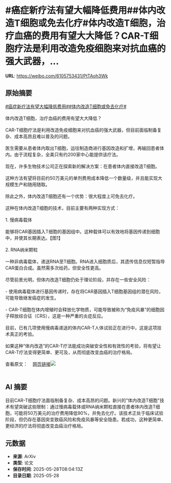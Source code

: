 # #癌症新疗法有望大幅降低费用##体内改造T细胞或免去化疗#体内改造T细胞，治疗血癌的费用有望大大降低？CAR-T细胞疗法是利用改造免疫细胞来对抗血癌的强大武器，...

**URL**: https://weibo.com/6105753431/PtTAoh3Wk

## 原始摘要

<a href="https://m.weibo.cn/search?containerid=231522type%3D1%26t%3D10%26q%3D%23%E7%99%8C%E7%97%87%E6%96%B0%E7%96%97%E6%B3%95%E6%9C%89%E6%9C%9B%E5%A4%A7%E5%B9%85%E9%99%8D%E4%BD%8E%E8%B4%B9%E7%94%A8%23&amp;extparam=%23%E7%99%8C%E7%97%87%E6%96%B0%E7%96%97%E6%B3%95%E6%9C%89%E6%9C%9B%E5%A4%A7%E5%B9%85%E9%99%8D%E4%BD%8E%E8%B4%B9%E7%94%A8%23" data-hide=""><span class="surl-text">#癌症新疗法有望大幅降低费用#</span></a><a href="https://m.weibo.cn/search?containerid=231522type%3D1%26t%3D10%26q%3D%23%E4%BD%93%E5%86%85%E6%94%B9%E9%80%A0T%E7%BB%86%E8%83%9E%E6%88%96%E5%85%8D%E5%8E%BB%E5%8C%96%E7%96%97%23&amp;extparam=%23%E4%BD%93%E5%86%85%E6%94%B9%E9%80%A0T%E7%BB%86%E8%83%9E%E6%88%96%E5%85%8D%E5%8E%BB%E5%8C%96%E7%96%97%23" data-hide=""><span class="surl-text">#体内改造T细胞或免去化疗#</span></a><br><br>体内改造T细胞，治疗血癌的费用有望大大降低？<br><br>CAR-T细胞疗法是利用改造免疫细胞来对抗血癌的强大武器，但目前面临制备复杂、成本高昂且难以普及的问题。<br><br>医生需要从患者体内取出T细胞，运往制造商进行基因改造和扩增，再输回患者体内。由于流程复杂，全美只有约200家中心能提供该疗法。<br><br>现在，许多生物技术公司正在探索新的解决方案：在患者体内直接改造T细胞。<br><br>这种方法有望将目前约50万美元的单剂费用成本降低一个数量级，并且能实现大规模生产和随用随取。<br><br>除此之外，体内改造T细胞还有一个优势：很大程度上可免去化疗。<br><br>这种在体内改造T细胞的技术，目前主要有两种实现方式：<br><br>1. 慢病毒载体<br><br>能够将CAR基因插入T细胞的基因组中。这种载体可以有效地将基因传递到细胞中，并使其长期表达。【图1】<br><br>2. RNA纳米颗粒<br><br>一种非病毒载体，递送RNA至T细胞。RNA进入细胞质后，其遗传信息仅短暂指导CAR蛋白合成。虽然需多次给药，但安全性更高。<br><br>尽管前景光明，但体内改造T细胞仍处于理论阶段，并存在一些安全风险：<br><br>- 使用病毒载体进行基因传递时，存在将CAR基因插入T细胞基因组的潜在风险，可能导致继发癌症的发生。<br><br>- CAR-T细胞在体内增殖时会释放化学物质，可能导致被称为“免疫风暴”的细胞因子释放综合征（CRS），这是一种严重的炎症反应。<br><br>目前，已有几项使用慢病毒递送的体内CAR-T人体试验正在进行中，这是这项技术真正的考验。<br><br>如果这种“体内改造”的CAR-T疗法能成功突破安全性和有效性的考验，将有望让CAR-T疗法变得更简单、更可及，从而彻底改变血癌的治疗格局。<br><br>查看原文：<a href="https://weibo.cn/sinaurl?u=https%3A%2F%2Fwww.nature.com%2Farticles%2Fd41586-025-01570-6" data-hide=""><span class="url-icon"><img style="width: 1rem;height: 1rem" src="https://h5.sinaimg.cn/upload/2015/09/25/3/timeline_card_small_web_default.png" referrerpolicy="no-referrer"></span><span class="surl-text">网页链接</span></a><img style="" src="https://tvax1.sinaimg.cn/large/006Fd7o3gy1i1v36pxjl6j30kv0p3461.jpg" referrerpolicy="no-referrer"><br><br>

## AI 摘要

目前CAR-T细胞疗法面临制备复杂、成本高昂的问题。新兴的"体内改造T细胞"技术有望突破这些限制：通过慢病毒载体或RNA纳米颗粒直接在患者体内改造T细胞，可能将50万美元的治疗费用降低90%，并免去化疗。该技术正处于临床试验阶段，但仍存在基因突变致癌风险和免疫风暴等安全隐患。若成功，这种更简单、更经济的疗法将彻底改变血癌治疗格局。

## 元数据

- **来源**: ArXiv
- **类型**: 论文
- **保存时间**: 2025-05-28T08:04:13Z
- **目录日期**: 2025-05-28
